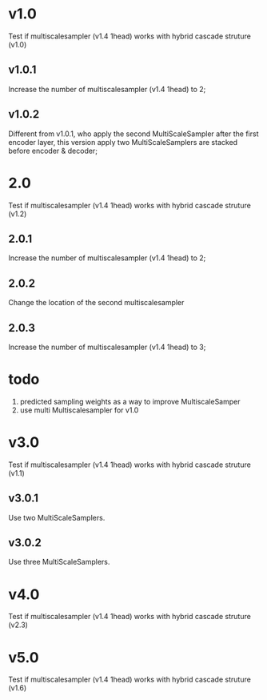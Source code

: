 # v1.0
Test if multiscalesampler (v1.4 1head) works with hybrid cascade struture (v1.0)

## v1.0.1
Increase the number of multiscalesampler (v1.4 1head) to 2;

## v1.0.2
Different from v1.0.1, who apply the second MultiScaleSampler after the first encoder layer, this version apply two MultiScaleSamplers are stacked before encoder & decoder;


# 2.0
Test if multiscalesampler (v1.4 1head) works with hybrid cascade struture (v1.2)

## 2.0.1
Increase the number of multiscalesampler (v1.4 1head) to 2;

## 2.0.2
Change the location of the second multiscalesampler

## 2.0.3
Increase the number of multiscalesampler (v1.4 1head) to 3;

# todo

1. predicted sampling weights as a way to improve MultiscaleSamper
2. use multi Multiscalesampler for v1.0




# v3.0
Test if multiscalesampler (v1.4 1head) works with hybrid cascade struture (v1.1)

## v3.0.1
Use two MultiScaleSamplers.

## v3.0.2
Use three MultiScaleSamplers.


# v4.0
Test if multiscalesampler (v1.4 1head) works with hybrid cascade struture (v2.3)


# v5.0
Test if multiscalesampler (v1.4 1head) works with hybrid cascade struture (v1.6)